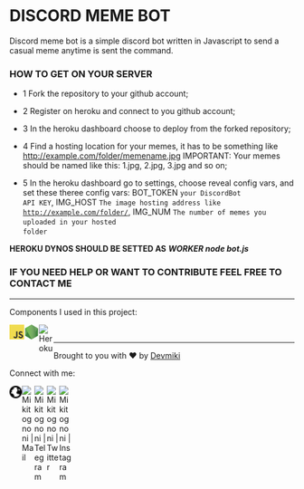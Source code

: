 # DISCORD MEME BOT

Discord meme bot is a simple discord bot written in Javascript to send a casual meme anytime is sent the command.

### HOW TO GET ON YOUR SERVER

- 1 Fork the repository to your github account;

- 2 Register on heroku and connect to you github account;

- 3 In the heroku dashboard choose to deploy from the forked repository;

- 4 Find a hosting location for your memes, it has to be something like http://example.com/folder/memename.jpg 
IMPORTANT: Your memes should be named like this: 1.jpg, 2.jpg, 3.jpg and so on;

- 5 In the heroku dashboard go to settings, choose reveal config vars, and set these theree config vars: BOT_TOKEN <code>your DiscordBot API KEY</code>, IMG_HOST <code>The image hosting address like http://example.com/folder/</code>, IMG_NUM <code>The number of memes you uploaded in your hosted folder</code>

**HEROKU DYNOS SHOULD BE SETTED AS** ***WORKER node bot.js***

### IF YOU NEED HELP OR WANT TO CONTRIBUTE FEEL FREE TO CONTACT ME

---

Components I used in this project:

[<img align="left" alt="JavaScript" width="26px" src="https://raw.githubusercontent.com/github/explore/80688e429a7d4ef2fca1e82350fe8e3517d3494d/topics/javascript/javascript.png" />][jsgit]
[<img align="left" alt="Node.js" width="26px" src="https://raw.githubusercontent.com/github/explore/80688e429a7d4ef2fca1e82350fe8e3517d3494d/topics/nodejs/nodejs.png" />][nodesite]
[<img align="left" alt="Heroku" width="26px" src="https://img.icons8.com/color/452/heroku.png" />][heroku]

<br>

---

Brought to you with ❤️ by [Devmiki][github]

Connect with me:

[<img align="left" alt="devmiki.tk" width="22px" src="https://raw.githubusercontent.com/iconic/open-iconic/master/svg/globe.svg" />][website]
[<img align="left" alt="Mikitognoni | Mail" width="22px" src="https://cdn.jsdelivr.net/npm/simple-icons@3.11.0/icons/mail-dot-ru.svg" />][mail]
[<img align="left" alt="Mikitognoni | Telegram" width="22px" src="https://cdn.jsdelivr.net/npm/simple-icons@v3/icons/telegram.svg" />][telegram]
[<img align="left" alt="Mikitognoni | Twitter" width="22px" src="https://cdn.jsdelivr.net/npm/simple-icons@v3/icons/twitter.svg" />][twitter]
[<img align="left" alt="Mikitognoni | Instagram" width="22px" src="https://cdn.jsdelivr.net/npm/simple-icons@v3/icons/instagram.svg" />][instagram]



[github]: https://github.com/DeveloperMikitognoni
[website]: https://devmiki.tk
[twitter]: https://twitter.com/Mikitognoni
[instagram]: https://instagram.com/Mikitognoni
[telegram]: https://t.me/Mikitognoni
[mail]: mailto://miki@devmiki.tkù
[nodesite]: https://nodejs.org/
[jsgit]: https://github.com/topics/javascript
[heroku]: https://heroku.com